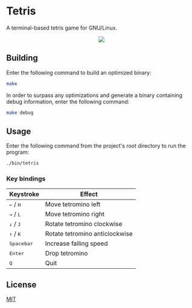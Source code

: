 # Tetris

A terminal-based tetris game for GNU/Linux.

<p align="center">
  <img src="https://user-images.githubusercontent.com/33803413/220151227-54877461-c5be-45ed-aee4-b0b056968343.gif" />
</p>

## Building

Enter the following command to build an optimized binary:

```sh
make
```

In order to surpass any optimizations and generate a binary containing debug information, enter the following command:

```sh
make debug
```

## Usage

Enter the following command from the project's root directory to run the program:

```sh
./bin/tetris
```

### Key bindings

| Keystroke | Effect |
| --- | --- |
| <kbd>←</kbd> / <kbd>H</kbd> | Move tetromino left |
| <kbd>→</kbd> / <kbd>L</kbd> | Move tetromino right |
| <kbd>↓</kbd> / <kbd>J</kbd> | Rotate tetromino clockwise |
| <kbd>↑</kbd> / <kbd>K</kbd> | Rotate tetromino anticlockwise |
| <kbd>Spacebar</kbd> | Increase falling speed |
| <kbd>Enter</kbd> | Drop tetromino |
| <kbd>Q</kbd> | Quit |

## License

[MIT](https://github.com/wadiim/tetris/blob/main/LICENSE)
